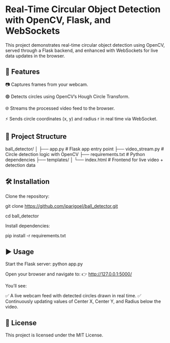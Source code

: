 # Real-Time Circular Object Detection with OpenCV, Flask, and WebSockets

This project demonstrates real-time circular object detection using OpenCV, served through a Flask backend, and enhanced with WebSockets for live data updates in the browser.

## 🚀 Features

📷 Captures frames from your webcam.

🟢 Detects circles using OpenCV’s Hough Circle Transform.

🌐 Streams the processed video feed to the browser.

⚡ Sends circle coordinates (x, y) and radius r in real time via WebSocket.

## 📂 Project Structure
ball_detector/
│
├── app.py                # Flask app entry point
├── video_stream.py       # Circle detection logic with OpenCV
├── requirements.txt      # Python dependencies
├── templates/
│   └── index.html        # Frontend for live video + detection data

## 🛠️ Installation

Clone the repository:

git clone https://github.com/iparigoel/ball_detector.git

cd ball_detector

Install dependencies:

pip install -r requirements.txt

## ▶️ Usage

Start the Flask server:
python app.py

Open your browser and navigate to:
👉 http://127.0.0.1:5000/

You’ll see:

✅ A live webcam feed with detected circles drawn in real time.
✅ Continuously updating values of Center X, Center Y, and Radius below the video.

## 📜 License

This project is licensed under the MIT License.
